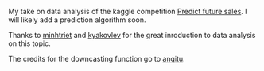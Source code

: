 My take on data analysis of the kaggle competition [Predict future sales](https://www.kaggle.com/c/competitive-data-science-predict-future-sales/). I will likely add a prediction algorithm soon.

Thanks to [minhtriet](https://www.kaggle.com/minhtriet) and [kyakovlev](https://www.kaggle.com/kyakovlev) for the great inroduction to data analysis on this topic.

The credits for the downcasting function go to [anqitu](https://www.kaggle.com/anqitu).
